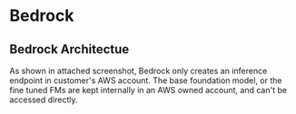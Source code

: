 # Bedrock

## Bedrock Architectue

As shown in attached screenshot, Bedrock only creates an inference endpoint in customer's AWS account. The base foundation model, or the fine tuned FMs are kept internally in an AWS owned account, and can't be accessed directly.

